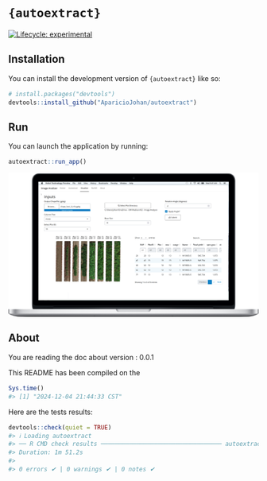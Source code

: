 
<!-- README.md is generated from README.Rmd. Please edit that file -->

# `{autoextract}`

<!-- badges: start -->

[![Lifecycle:
experimental](https://img.shields.io/badge/lifecycle-experimental-orange.svg)](https://lifecycle.r-lib.org/articles/stages.html#experimental)
<!-- badges: end -->

## Installation

You can install the development version of `{autoextract}` like so:

``` r
# install.packages("devtools")
devtools::install_github("AparicioJohan/autoextract")
```

## Run

You can launch the application by running:

``` r
autoextract::run_app()
```

<img src='man/figures/Logo2.jpg' align="center"/>

## About

You are reading the doc about version : 0.0.1

This README has been compiled on the

``` r
Sys.time()
#> [1] "2024-12-04 21:44:33 CST"
```

Here are the tests results:

``` r
devtools::check(quiet = TRUE)
#> ℹ Loading autoextract
#> ── R CMD check results ────────────────────────────────── autoextract 0.0.1 ────
#> Duration: 1m 51.2s
#> 
#> 0 errors ✔ | 0 warnings ✔ | 0 notes ✔
```
